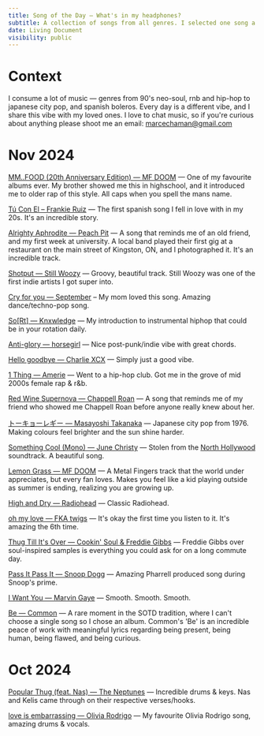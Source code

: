 ```yaml
---
title: Song of the Day — What's in my headphones?
subtitle: A collection of songs from all genres. I selected one song a day.
date: Living Document
visibility: public
---
```


# Context

I consume a lot of music — genres from 90's neo-soul, rnb and hip-hop to japanese city pop, and spanish boleros. Every day is a different vibe, and I share this vibe with my loved ones. I love to chat music, so if you're curious about anything please shoot me an email: [marcechaman@gmail.com](mailto:marcechaman@gmail.com)

# Nov 2024

[MM..FOOD (20th Anniversary Edition) — MF DOOM](https://open.spotify.com/album/4osUXHB3fDXwyrtRKvBE2m) — One of my favourite albums ever. My brother showed me this in highschool, and it introduced me to older rap of this style. All caps when you spell the mans name.

[Tú Con El – Frankie Ruiz](https://open.spotify.com/track/4SQQXTfDQQzqMYt9Ems7A1) — The first spanish song I fell in love with in my 20s. It's an incredible story.

[Alrighty Aphrodite — Peach Pit](https://open.spotify.com/track/6OiRh4kttAs1YWglvTcYkB) — A song that reminds me of an old friend, and my first week at university. A local band played their first gig at a restaurant on the main street of Kingston, ON, and I photographed it. It's an incredible track.

[Shotput — Still Woozy](https://open.spotify.com/track/4nUIq4IuoIiHKYdov9A4Yg) — Groovy, beautiful track. Still Woozy was one of the first indie artists I got super into.

[Cry for you — September](https://open.spotify.com/track/1mvZErZBp7WZT3HfGBykao) – My mom loved this song. Amazing dance/techno-pop song.

[So[Rt] — Knxwledge](https://open.spotify.com/track/5njl9itJnzGvbJQp0T6gh1) — My introduction to instrumental hiphop that could be in your rotation daily.

[Anti-glory — horsegirl](https://open.spotify.com/track/7xxeSJJ25Gu6dRBv8v7tKK) — Nice post-punk/indie vibe with great chords.

[Hello goodbye — Charlie XCX](https://open.spotify.com/track/7KA5C1c2byqgzCCgdo0nZR) — Simply just a good vibe.

[1 Thing — Amerie](https://open.spotify.com/track/1mnqraQ8oV8MX92rdOFLWW) — Went to a hip-hop club. Got me in the grove of mid 2000s female rap & r&b.

[Red Wine Supernova — Chappell Roan](https://open.spotify.com/track/7FOgcfdz9Nx5V9lCNXdBYv) — A song that reminds me of my friend who showed me Chappell Roan before anyone really knew about her.

[トーキョーレギー — Masayoshi Takanaka](https://open.spotify.com/track/5floNyItopWZyB4IzKrJtW) — Japanese city pop from 1976. Making colours feel brighter and the sun shine harder.

[Something Cool (Mono) — June Christy](https://open.spotify.com/track/2mqjKGlSdJHdjCQHtOx6PD) — Stolen from the [North Hollywood](https://www.google.com/search?gs_ssp=eJzj4tVP1zc0zLJIzzUpKzQxYPSSzssvKslQyMjPyaksz89PUcjMyUlNT8xRSM4sAwA-8Q8i&q=north+hollywood+illegal+civ) soundtrack. A beautiful song.

[Lemon Grass — MF DOOM](https://open.spotify.com/track/14hca4SHRBbKZkzPI0xXDL) — A Metal Fingers track that the world under appreciates, but every fan loves. Makes you feel like a kid playing outside as summer is ending, realizing you are growing up.

[High and Dry — Radiohead](https://open.spotify.com/track/2a1iMaoWQ5MnvLFBDv4qkf?si=6fef195fc7b44b9d) — Classic Radiohead.

[oh my love — FKA twigs](https://open.spotify.com/track/5dEJc0rHuTVxtl1xljDbRv?nd=1&dlsi=24ca26ee7d2242dc) — It's okay the first time you listen to it. It's amazing the 6th time.

[Thug Till It's Over — Cookin' Soul & Freddie Gibbs](https://open.spotify.com/track/41vSsnP46DpUZC0YoNyk3U) — Freddie Gibbs over soul-inspired samples is everything you could ask for on a long commute day.

[Pass It Pass It — Snoop Dogg](https://open.spotify.com/track/771aM9AY5YUx1OWl8tPJNG) — Amazing Pharrell produced song during Snoop's prime.

[I Want You — Marvin Gaye](https://open.spotify.com/track/2gmWJA9oF4GD2Vw5QoRqu1) — Smooth. Smooth. Smooth.

[Be — Common](https://open.spotify.com/album/2UuvBxV56QWWj2uviGS0up) — A rare moment in the SOTD tradition, where I can't choose a single song so I chose an album. Common's 'Be' is an incredible peace of work with meaningful lyrics regarding being present, being human, being flawed, and being curious.

# Oct 2024

[Popular Thug (feat. Nas) — The Neptunes](https://open.spotify.com/track/4wWHyQTz1QgmhIjyPm8bSk) — Incredible drums & keys. Nas and Kelis came through on their respective verses/hooks.

[love is embarrassing — Olivia Rodrigo](https://open.spotify.com/track/26QLJMK8G0M06sk7h7Fkse) — My favourite Olivia Rodrigo song, amazing drums & vocals.
